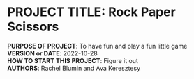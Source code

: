 

# **PROJECT TITLE**: Rock Paper Scissors
**PURPOSE OF PROJECT**: To have fun and play a fun little game  
**VERSION or DATE**: 2022-10-28   
**HOW TO START THIS PROJECT**: Figure it out    
**AUTHORS**: Rachel Blumin and Ava Keresztesy 
